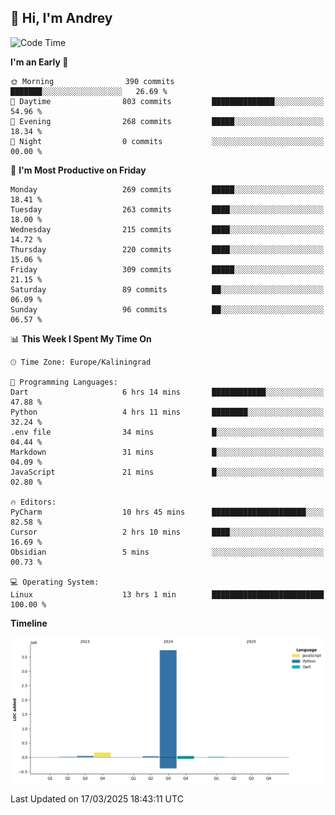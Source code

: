 ## 👋 Hi, I'm Andrey

<!--START_SECTION:waka-->
![Code Time](http://img.shields.io/badge/Code%20Time-846%20hrs%2018%20mins-blue)

**I'm an Early 🐤** 

```text
🌞 Morning                390 commits         ███████░░░░░░░░░░░░░░░░░░   26.69 % 
🌆 Daytime                803 commits         ██████████████░░░░░░░░░░░   54.96 % 
🌃 Evening                268 commits         █████░░░░░░░░░░░░░░░░░░░░   18.34 % 
🌙 Night                  0 commits           ░░░░░░░░░░░░░░░░░░░░░░░░░   00.00 % 
```
📅 **I'm Most Productive on Friday** 

```text
Monday                   269 commits         █████░░░░░░░░░░░░░░░░░░░░   18.41 % 
Tuesday                  263 commits         ████░░░░░░░░░░░░░░░░░░░░░   18.00 % 
Wednesday                215 commits         ████░░░░░░░░░░░░░░░░░░░░░   14.72 % 
Thursday                 220 commits         ████░░░░░░░░░░░░░░░░░░░░░   15.06 % 
Friday                   309 commits         █████░░░░░░░░░░░░░░░░░░░░   21.15 % 
Saturday                 89 commits          ██░░░░░░░░░░░░░░░░░░░░░░░   06.09 % 
Sunday                   96 commits          ██░░░░░░░░░░░░░░░░░░░░░░░   06.57 % 
```


📊 **This Week I Spent My Time On** 

```text
🕑︎ Time Zone: Europe/Kaliningrad

💬 Programming Languages: 
Dart                     6 hrs 14 mins       ████████████░░░░░░░░░░░░░   47.88 % 
Python                   4 hrs 11 mins       ████████░░░░░░░░░░░░░░░░░   32.24 % 
.env file                34 mins             █░░░░░░░░░░░░░░░░░░░░░░░░   04.44 % 
Markdown                 31 mins             █░░░░░░░░░░░░░░░░░░░░░░░░   04.09 % 
JavaScript               21 mins             █░░░░░░░░░░░░░░░░░░░░░░░░   02.80 % 

🔥 Editors: 
PyCharm                  10 hrs 45 mins      █████████████████████░░░░   82.58 % 
Cursor                   2 hrs 10 mins       ████░░░░░░░░░░░░░░░░░░░░░   16.69 % 
Obsidian                 5 mins              ░░░░░░░░░░░░░░░░░░░░░░░░░   00.73 % 

💻 Operating System: 
Linux                    13 hrs 1 min        █████████████████████████   100.00 % 
```

**Timeline**

![Lines of Code chart](https://raw.githubusercontent.com/Mist3s/Mist3s/main/assets/bar_graph.png)


 Last Updated on 17/03/2025 18:43:11 UTC
<!--END_SECTION:waka-->

